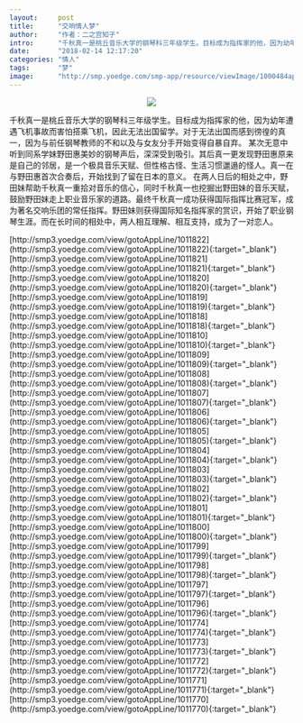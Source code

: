 ```yaml
---
layout:     post
title:      "交响情人梦"
author:     "作者：二之宫知子"
intro:      "千秋真一是桃丘音乐大学的钢琴科三年级学生。目标成为指挥家的他，因为幼年遭遇飞机事故而害怕搭乘飞机，因此无法出国留学。对于无法出国而感到徬徨的真一，因为与前任钢琴教师的不和以及与女友分手开始变得自暴自弃。 某次无意中听到同系学妹野田惠美妙的钢琴声后，深深受到吸引。其后真一更发现野田惠原来是自己的邻居，是一个极具音乐天赋、但性格古怪、生活习惯邋遢的怪人。真一在与野田惠首次合奏后，开始找到了留在日本的意义。 在两人日后的相处之中，野田妹帮助千秋真一重拾对音乐的信心，同时千秋真一也挖掘出野田妹的音乐天赋，鼓励野田妹走上职业音乐家的道路。最终千秋真一成功获得国际指挥比赛冠军，成为著名交响乐团的常任指挥。野田妹则获得国际知名指挥家的赏识，开始了职业钢琴生涯。而在长时间的相处中，两人相互理解、相互支持，成为了一对恋人。"
date:       "2018-02-14 12:17:20"
categories: "情人"
tags:       "梦"
image:      "http://smp.yoedge.com/smp-app/resource/viewImage/1000484appline.png"
---
```

<div style="text-align: center">
<p><img src="http://smp.yoedge.com/smp-app/resource/viewImage/1000484appline.png"/></p>
</div>
<p class="post-meta">
<span>千秋真一是桃丘音乐大学的钢琴科三年级学生。目标成为指挥家的他，因为幼年遭遇飞机事故而害怕搭乘飞机，因此无法出国留学。对于无法出国而感到徬徨的真一，因为与前任钢琴教师的不和以及与女友分手开始变得自暴自弃。 某次无意中听到同系学妹野田惠美妙的钢琴声后，深深受到吸引。其后真一更发现野田惠原来是自己的邻居，是一个极具音乐天赋、但性格古怪、生活习惯邋遢的怪人。真一在与野田惠首次合奏后，开始找到了留在日本的意义。 在两人日后的相处之中，野田妹帮助千秋真一重拾对音乐的信心，同时千秋真一也挖掘出野田妹的音乐天赋，鼓励野田妹走上职业音乐家的道路。最终千秋真一成功获得国际指挥比赛冠军，成为著名交响乐团的常任指挥。野田妹则获得国际知名指挥家的赏识，开始了职业钢琴生涯。而在长时间的相处中，两人相互理解、相互支持，成为了一对恋人。</span>
</p>
[http://smp3.yoedge.com/view/gotoAppLine/1011822](http://smp3.yoedge.com/view/gotoAppLine/1011822){:target="_blank"}
[http://smp3.yoedge.com/view/gotoAppLine/1011821](http://smp3.yoedge.com/view/gotoAppLine/1011821){:target="_blank"}
[http://smp3.yoedge.com/view/gotoAppLine/1011820](http://smp3.yoedge.com/view/gotoAppLine/1011820){:target="_blank"}
[http://smp3.yoedge.com/view/gotoAppLine/1011819](http://smp3.yoedge.com/view/gotoAppLine/1011819){:target="_blank"}
[http://smp3.yoedge.com/view/gotoAppLine/1011818](http://smp3.yoedge.com/view/gotoAppLine/1011818){:target="_blank"}
[http://smp3.yoedge.com/view/gotoAppLine/1011810](http://smp3.yoedge.com/view/gotoAppLine/1011810){:target="_blank"}
[http://smp3.yoedge.com/view/gotoAppLine/1011809](http://smp3.yoedge.com/view/gotoAppLine/1011809){:target="_blank"}
[http://smp3.yoedge.com/view/gotoAppLine/1011808](http://smp3.yoedge.com/view/gotoAppLine/1011808){:target="_blank"}
[http://smp3.yoedge.com/view/gotoAppLine/1011807](http://smp3.yoedge.com/view/gotoAppLine/1011807){:target="_blank"}
[http://smp3.yoedge.com/view/gotoAppLine/1011806](http://smp3.yoedge.com/view/gotoAppLine/1011806){:target="_blank"}
[http://smp3.yoedge.com/view/gotoAppLine/1011805](http://smp3.yoedge.com/view/gotoAppLine/1011805){:target="_blank"}
[http://smp3.yoedge.com/view/gotoAppLine/1011804](http://smp3.yoedge.com/view/gotoAppLine/1011804){:target="_blank"}
[http://smp3.yoedge.com/view/gotoAppLine/1011803](http://smp3.yoedge.com/view/gotoAppLine/1011803){:target="_blank"}
[http://smp3.yoedge.com/view/gotoAppLine/1011802](http://smp3.yoedge.com/view/gotoAppLine/1011802){:target="_blank"}
[http://smp3.yoedge.com/view/gotoAppLine/1011801](http://smp3.yoedge.com/view/gotoAppLine/1011801){:target="_blank"}
[http://smp3.yoedge.com/view/gotoAppLine/1011800](http://smp3.yoedge.com/view/gotoAppLine/1011800){:target="_blank"}
[http://smp3.yoedge.com/view/gotoAppLine/1011799](http://smp3.yoedge.com/view/gotoAppLine/1011799){:target="_blank"}
[http://smp3.yoedge.com/view/gotoAppLine/1011798](http://smp3.yoedge.com/view/gotoAppLine/1011798){:target="_blank"}
[http://smp3.yoedge.com/view/gotoAppLine/1011797](http://smp3.yoedge.com/view/gotoAppLine/1011797){:target="_blank"}
[http://smp3.yoedge.com/view/gotoAppLine/1011796](http://smp3.yoedge.com/view/gotoAppLine/1011796){:target="_blank"}
[http://smp3.yoedge.com/view/gotoAppLine/1011774](http://smp3.yoedge.com/view/gotoAppLine/1011774){:target="_blank"}
[http://smp3.yoedge.com/view/gotoAppLine/1011773](http://smp3.yoedge.com/view/gotoAppLine/1011773){:target="_blank"}
[http://smp3.yoedge.com/view/gotoAppLine/1011772](http://smp3.yoedge.com/view/gotoAppLine/1011772){:target="_blank"}
[http://smp3.yoedge.com/view/gotoAppLine/1011771](http://smp3.yoedge.com/view/gotoAppLine/1011771){:target="_blank"}
[http://smp3.yoedge.com/view/gotoAppLine/1011770](http://smp3.yoedge.com/view/gotoAppLine/1011770){:target="_blank"}


